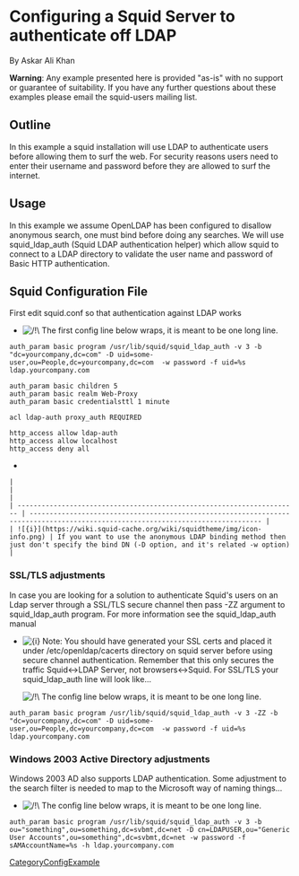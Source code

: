 # Configuring a Squid Server to authenticate off LDAP

By Askar Ali Khan

**Warning**: Any example presented here is provided "as-is" with no
support or guarantee of suitability. If you have any further questions
about these examples please email the squid-users mailing list.

## Outline

In this example a squid installation will use LDAP to authenticate users
before allowing them to surf the web. For security reasons users need to
enter their username and password before they are allowed to surf the
internet.

## Usage

In this example we assume OpenLDAP has been configured to disallow
anonymous search, one must bind before doing any searches. We will use
squid\_ldap\_auth (Squid LDAP authentication helper) which allow squid
to connect to a LDAP directory to validate the user name and password of
Basic HTTP authentication.

## Squid Configuration File

First edit squid.conf so that authentication against LDAP works

  - ![/\!\\](https://wiki.squid-cache.org/wiki/squidtheme/img/alert.png)
    The first config line below wraps, it is meant to be one long line.

<!-- end list -->

    auth_param basic program /usr/lib/squid/squid_ldap_auth -v 3 -b "dc=yourcompany,dc=com" -D uid=some-user,ou=People,dc=yourcompany,dc=com  -w password -f uid=%s ldap.yourcompany.com
    
    auth_param basic children 5
    auth_param basic realm Web-Proxy
    auth_param basic credentialsttl 1 minute
    
    acl ldap-auth proxy_auth REQUIRED
    
    http_access allow ldap-auth
    http_access allow localhost
    http_access deny all

  - 
    
    |                                                                        |                                                                                                                                  |
    | ---------------------------------------------------------------------- | -------------------------------------------------------------------------------------------------------------------------------- |
    | ![{i}](https://wiki.squid-cache.org/wiki/squidtheme/img/icon-info.png) | If you want to use the anonymous LDAP binding method then just don't specify the bind DN (-D option, and it's related -w option) |
    

### SSL/TLS adjustments

In case you are looking for a solution to authenticate Squid's users on
an Ldap server through a SSL/TLS secure channel then pass -ZZ argument
to squid\_ldap\_auth program. For more information see the
squid\_ldap\_auth manual

  - ![{i}](https://wiki.squid-cache.org/wiki/squidtheme/img/icon-info.png)
    Note: You should have generated your SSL certs and placed it under
    /etc/openldap/cacerts directory on squid server before using secure
    channel authentication. Remember that this only secures the traffic
    Squid\<-\>LDAP Server, not browsers\<-\>Squid. For SSL/TLS your
    squid\_ldap\_auth line will look like...
    
    ![/\!\\](https://wiki.squid-cache.org/wiki/squidtheme/img/alert.png)
    The config line below wraps, it is meant to be one long line.

<!-- end list -->

    auth_param basic program /usr/lib/squid/squid_ldap_auth -v 3 -ZZ -b "dc=yourcompany,dc=com" -D uid=some-user,ou=People,dc=yourcompany,dc=com  -w password -f uid=%s ldap.yourcompany.com

### Windows 2003 Active Directory adjustments

Windows 2003 AD also supports LDAP authentication. Some adjustment to
the search filter is needed to map to the Microsoft way of naming
things...

  - ![/\!\\](https://wiki.squid-cache.org/wiki/squidtheme/img/alert.png)
    The config line below wraps, it is meant to be one long line.

<!-- end list -->

    auth_param basic program /usr/lib/squid/squid_ldap_auth -v 3 -b ou="something",ou=something,dc=svbmt,dc=net -D cn=LDAPUSER,ou="Generic User Accounts",ou=something",dc=svbmt,dc=net -w password -f sAMAccountName=%s -h ldap.yourcompany.com

[CategoryConfigExample](https://wiki.squid-cache.org/ConfigExamples/Authenticate/Ldap/CategoryConfigExample#)
